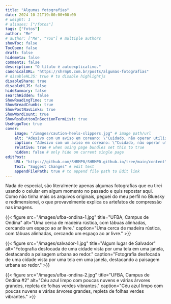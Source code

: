 ```yaml
---
title: "Algumas fotografias"
date: 2024-10-21T19:00:00+00:00
# weight: 1
# aliases: ["/fotos"]
tags: ["fotos"]
author: "Me"
# author: ["Me", "You"] # multiple authors
showToc: false
TocOpen: false
draft: false
hidemeta: false
comments: false
description: "O título é autoexplicativo."
canonicalURL: "https://shrmp0.com.br/posts/algumas-fotografias"
# disableHLJS: true # to disable highlightjs
disableShare: true
disableHLJS: false
hideSummary: false
searchHidden: false
ShowReadingTime: true
ShowBreadCrumbs: true
ShowPostNavLinks: true
ShowWordCount: true
ShowRssButtonInSectionTermList: true
UseHugoToc: true
cover:
    image: "/images/caution-heels-slippers.jpg" # image path/url
    alt: "Adesivo com um aviso em coreano: \"Cuidado, não operar utilizando salto-alto ou chinelos.\"" # alt text
    caption: "Adesivo com um aviso em coreano: \"Cuidado, não operar utilizando salto-alto ou chinelos.\"" # display caption under cover
    relative: true # when using page bundles set this to true
    hidden: false # only hide on current single page
editPost:
    URL: "https://github.com/SHRMP0/SHRMP0.github.io/tree/main/content"
    Text: "Suggest Changes" # edit text
    appendFilePath: true # to append file path to Edit link
---
```


Nada de especial, são literalmente apenas algumas fotografias que eu tirei usando o celular em algum momento no passado e quis repostar aqui. Como não tinha mais os arquivos originais, peguei do meu perfil no Bluesky e redimensionei, o que provavelmente explica os artefatos de compressão nas imagens.

{{< figure src="/images/ufba-ondina-1.jpg" title="UFBA, Campus de Ondina" alt="Uma cerca de madeira rústica, com tábuas alinhadas, cercando um espaço ao ar livre." caption="Uma cerca de madeira rústica, com tábuas alinhadas, cercando um espaço ao ar livre." >}}

{{< figure src="/images/salvador-1.jpg" title="Algum lugar de Salvador" alt="Fotografia desfocada de uma cidade vista por uma tela em uma janela, destacando a paisagem urbana ao redor." caption="Fotografia desfocada de uma cidade vista por uma tela em uma janela, destacando a paisagem urbana ao redor." >}}

{{< figure src="/images/ufba-ondina-2.jpg" title="UFBA, Campus de Ondina #2" alt="Céu azul limpo com poucas nuvens e várias árvores grandes, repleta de folhas verdes vibrantes." caption="Céu azul limpo com poucas nuvens e várias árvores grandes, repleta de folhas verdes vibrantes." >}}